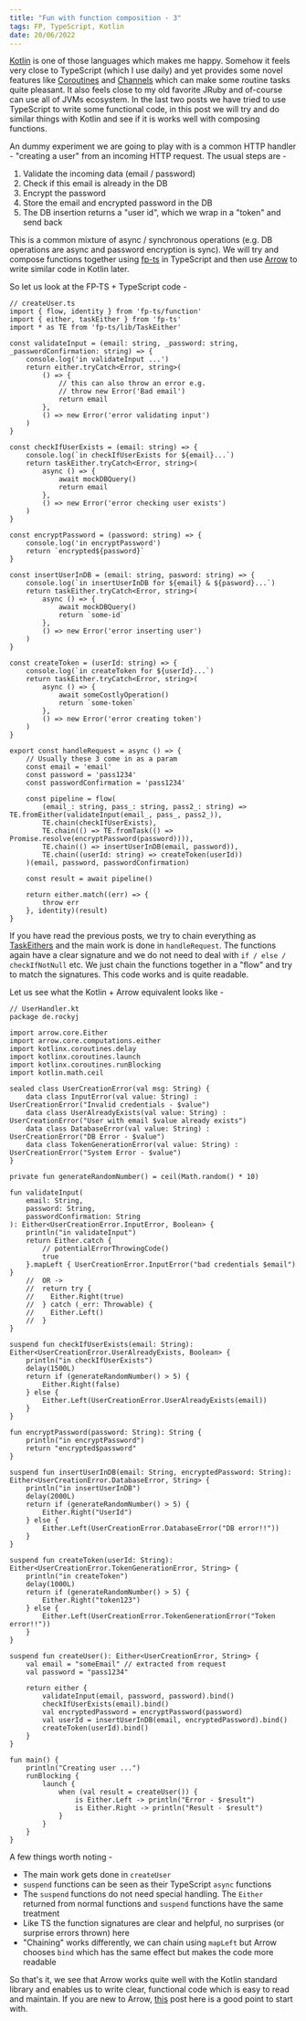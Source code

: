```yaml
---
title: "Fun with function composition - 3"
tags: FP, TypeScript, Kotlin
date: 20/06/2022
---
```


[Kotlin](https://kotlinlang.org/) is one of those languages which makes me happy. Somehow it feels very close to TypeScript (which I use daily) and yet provides some novel features like [Coroutines](https://kotlinlang.org/docs/coroutines-basics.html) and [Channels](https://kotlinlang.org/docs/channels.html) which can make some routine tasks quite pleasant. It also feels close to my old favorite JRuby and of-course can use all of JVMs ecosystem. In the last two posts we have tried to use TypeScript to write some functional code, in this post we will try and do similar things with Kotlin and see if it is works well with composing functions.

An dummy experiment we are going to play with is a common HTTP handler - "creating a user" from an incoming HTTP request. The usual steps are -

1. Validate the incoming data (email / password)
2. Check if this email is already in the DB
3. Encrypt the password
4. Store the email and encrypted password in the DB
5. The DB insertion returns a "user id", which we wrap in a "token" and send back

This is a common mixture of async / synchronous operations (e.g. DB operations are async and password encryption is sync). We will try and compose functions together using [fp-ts](https://gcanti.github.io/fp-ts/) in TypeScript and then use [Arrow](https://arrow-kt.io/) to write similar code in Kotlin later.

So let us look at the FP-TS + TypeScript code -

    // createUser.ts
    import { flow, identity } from 'fp-ts/function'
    import { either, taskEither } from 'fp-ts'
    import * as TE from 'fp-ts/lib/TaskEither'

    const validateInput = (email: string, _password: string, _passwordConfirmation: string) => {
        console.log('in validateInput ...')
        return either.tryCatch<Error, string>(
            () => {
                // this can also throw an error e.g.
                // throw new Error('Bad email')
                return email
            },
            () => new Error('error validating input')
        )
    }

    const checkIfUserExists = (email: string) => {
        console.log(`in checkIfUserExists for ${email}...`)
        return taskEither.tryCatch<Error, string>(
            async () => {
                await mockDBQuery()
                return email
            },
            () => new Error('error checking user exists')
        )
    }

    const encryptPassword = (password: string) => {
        console.log('in encryptPassword')
        return `encrypted${password}`
    }

    const insertUserInDB = (email: string, pasword: string) => {
        console.log(`in insertUserInDB for ${email} & ${pasword}...`)
        return taskEither.tryCatch<Error, string>(
            async () => {
                await mockDBQuery()
                return `some-id`
            },
            () => new Error('error inserting user')
        )
    }

    const createToken = (userId: string) => {
        console.log(`in createToken for ${userId}...`)
        return taskEither.tryCatch<Error, string>(
            async () => {
                await someCostlyOperation()
                return `some-token`
            },
            () => new Error('error creating token')
        )
    }

    export const handleRequest = async () => {
        // Usually these 3 come in as a param
        const email = 'email'
        const password = 'pass1234'
        const passwordConfirmation = 'pass1234'

        const pipeline = flow(
            (email_: string, pass_: string, pass2_: string) => TE.fromEither(validateInput(email_, pass_, pass2_)),
            TE.chain(checkIfUserExists),
            TE.chain(() => TE.fromTask(() => Promise.resolve(encryptPassword(password)))),
            TE.chain(() => insertUserInDB(email, password)),
            TE.chain((userId: string) => createToken(userId))
        )(email, password, passwordConfirmation)

        const result = await pipeline()

        return either.match((err) => {
            throw err
        }, identity)(result)
    }

If you have read the previous posts, we try to chain everything as [TaskEithers](https://gcanti.github.io/fp-ts/modules/TaskEither.ts.html) and the main work is done in `handleRequest`. The functions again have a clear signature and we do not need to deal with `if / else / checkIfNotNull` etc. We just chain the functions together in a "flow" and try to match the signatures. This code works and is quite readable.

Let us see what the Kotlin + Arrow equivalent looks like -

    // UserHandler.kt
    package de.rockyj

    import arrow.core.Either
    import arrow.core.computations.either
    import kotlinx.coroutines.delay
    import kotlinx.coroutines.launch
    import kotlinx.coroutines.runBlocking
    import kotlin.math.ceil

    sealed class UserCreationError(val msg: String) {
        data class InputError(val value: String) : UserCreationError("Invalid credentials - $value")
        data class UserAlreadyExists(val value: String) : UserCreationError("User with email $value already exists")
        data class DatabaseError(val value: String) : UserCreationError("DB Error - $value")
        data class TokenGenerationError(val value: String) : UserCreationError("System Error - $value")
    }

    private fun generateRandomNumber() = ceil(Math.random() * 10)

    fun validateInput(
        email: String,
        password: String,
        passwordConfirmation: String
    ): Either<UserCreationError.InputError, Boolean> {
        println("in validateInput")
        return Either.catch {
            // potentialErrorThrowingCode()
            true
        }.mapLeft { UserCreationError.InputError("bad credentials $email") }
        //  OR ->
        //  return try {
        //    Either.Right(true)
        //  } catch (_err: Throwable) {
        //    Either.Left()
        //  }
    }

    suspend fun checkIfUserExists(email: String): Either<UserCreationError.UserAlreadyExists, Boolean> {
        println("in checkIfUserExists")
        delay(1500L)
        return if (generateRandomNumber() > 5) {
            Either.Right(false)
        } else {
            Either.Left(UserCreationError.UserAlreadyExists(email))
        }
    }

    fun encryptPassword(password: String): String {
        println("in encryptPassword")
        return "encrypted$password"
    }

    suspend fun insertUserInDB(email: String, encryptedPassword: String): Either<UserCreationError.DatabaseError, String> {
        println("in insertUserInDB")
        delay(2000L)
        return if (generateRandomNumber() > 5) {
            Either.Right("UserId")
        } else {
            Either.Left(UserCreationError.DatabaseError("DB error!!"))
        }
    }

    suspend fun createToken(userId: String): Either<UserCreationError.TokenGenerationError, String> {
        println("in createToken")
        delay(1000L)
        return if (generateRandomNumber() > 5) {
            Either.Right("token123")
        } else {
            Either.Left(UserCreationError.TokenGenerationError("Token error!!"))
        }
    }

    suspend fun createUser(): Either<UserCreationError, String> {
        val email = "someEmail" // extracted from request
        val password = "pass1234"

        return either {
            validateInput(email, password, password).bind()
            checkIfUserExists(email).bind()
            val encryptedPassword = encryptPassword(password)
            val userId = insertUserInDB(email, encryptedPassword).bind()
            createToken(userId).bind()
        }
    }

    fun main() {
        println("Creating user ...")
        runBlocking {
            launch {
                when (val result = createUser()) {
                    is Either.Left -> println("Error - $result")
                    is Either.Right -> println("Result - $result")
                }
            }
        }
    }

A few things worth noting -

- The main work gets done in `createUser`
- `suspend` functions can be seen as their TypeScript `async` functions
- The `suspend` functions do not need special handling. The `Either` returned from normal functions and `suspend` functions have the same treatment
- Like TS the function signatures are clear and helpful, no surprises (or surprise errors thrown) here
- "Chaining" works differently, we can chain using `mapLeft` but Arrow chooses `bind` which has the same effect but makes the code more readable

So that's it, we see that Arrow works quite well with the Kotlin standard library and enables us to write clear, functional code which is easy to read and maintain. If you are new to Arrow, [this](https://arrow-kt.io/docs/patterns/monad_comprehensions/) post here is a good point to start with.
